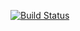 [![Build Status](https://secure.travis-ci.org/vaax/markov.png)](https://travis-ci.org/vaax/markov)






